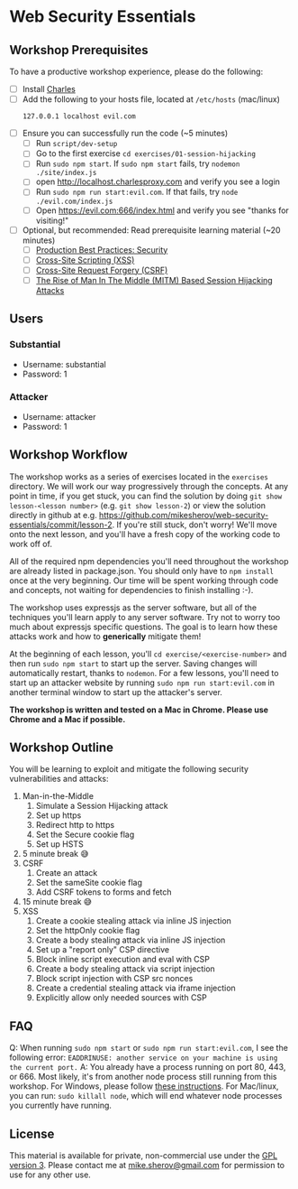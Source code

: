 # Web Security Essentials

## Workshop Prerequisites

To have a productive workshop experience, please do the following:

- [ ] Install [Charles][charles]
- [ ] Add the following to your hosts file, located at `/etc/hosts` (mac/linux)
  ```
  127.0.0.1	localhost evil.com
  ```
- [ ] Ensure you can successfully run the code (~5 minutes)
  - [ ] Run `script/dev-setup`
  - [ ] Go to the first exercise `cd exercises/01-session-hijacking`
  - [ ] Run `sudo npm start`. If `sudo npm start` fails, try `nodemon ./site/index.js`
  - [ ] open http://localhost.charlesproxy.com and verify you see a login
  - [ ] Run `sudo npm run start:evil.com`. If that fails, try `node ./evil.com/index.js`
  - [ ] Open https://evil.com:666/index.html and verify you see "thanks for visiting!"
- [ ] Optional, but recommended: Read prerequisite learning material (~20 minutes)
  - [ ] [Production Best Practices: Security](https://expressjs.com/en/advanced/best-practice-security.html)
  - [ ] [Cross-Site Scripting (XSS)][xss]
  - [ ] [Cross-Site Request Forgery (CSRF)][csrf]
  - [ ] [The Rise of Man In The Middle (MITM) Based Session Hijacking Attacks](https://mike.sherov.com/man-in-the-middle/)

## Users

### Substantial

- Username: substantial
- Password: 1

### Attacker

- Username: attacker
- Password: 1

## Workshop Workflow

The workshop works as a series of exercises located in the `exercises` directory. We will work our way progressively through the concepts. At any point in time, if you get stuck, you can find the solution by doing `git show lesson-<lesson number>` (e.g. `git show lesson-2`) or view the solution directly in github at e.g. https://github.com/mikesherov/web-security-essentials/commit/lesson-2. If you're still stuck, don't worry! We'll move onto the next lesson, and you'll have a fresh copy of the working code to work off of.

All of the required npm dependencies you'll need throughout the workshop are already listed in package.json. You should only have to `npm install` once at the very beginning. Our time will be spent working through code and concepts, not waiting for dependencies to finish installing :-).

The workshop uses expressjs as the server software, but all of the techniques you'll learn apply to
any server software. Try not to worry too much about expressjs specific questions. The goal is to learn how these attacks work and how to **generically** mitigate them!

At the beginning of each lesson, you'll `cd exercise/<exercise-number>` and then run `sudo npm start` to start up the server. Saving changes will automatically restart, thanks to `nodemon`. For a few lessons, you'll need to start up an attacker website by running `sudo npm run start:evil.com` in another terminal window to start up the attacker's server.

**The workshop is written and tested on a Mac in Chrome. Please use Chrome and a Mac if possible.**

## Workshop Outline

You will be learning to exploit and mitigate the following security vulnerabilities and attacks:

1. Man-in-the-Middle
   1. Simulate a Session Hijacking attack
   1. Set up https
   1. Redirect http to https
   1. Set the Secure cookie flag
   1. Set up HSTS
1. 5 minute break 😅
1. CSRF
   1. Create an attack
   1. Set the sameSite cookie flag
   1. Add CSRF tokens to forms and fetch
1. 15 minute break 😅
1. XSS
   1. Create a cookie stealing attack via inline JS injection
   1. Set the httpOnly cookie flag
   1. Create a body stealing attack via inline JS injection
   1. Set up a "report only" CSP directive
   1. Block inline script execution and eval with CSP
   1. Create a body stealing attack via script injection
   1. Block script injection with CSP src nonces
   1. Create a credential stealing attack via iframe injection
   1. Explicitly allow only needed sources with CSP

## FAQ

Q: When running `sudo npm start` or `sudo npm run start:evil.com`, I see the following error:
`EADDRINUSE: another service on your machine is using the current port.`
A: You already have a process running on port 80, 443, or 666. Most likely, it's from another node process still running from this workshop. For Windows, please follow [these instructions](http://www.wisdomofjim.com/blog/how-kill-running-nodejs-processes-in-windows). For Mac/linux, you can run: `sudo killall node`, which will end whatever node processes you currently have running.

## License

This material is available for private, non-commercial use under the
[GPL version 3](http://www.gnu.org/licenses/gpl-3.0-standalone.html). Please contact me
at mike.sherov@gmail.com for permission to use for any other use.

[xss]: https://www.owasp.org/index.php/Cross-site_Scripting_(XSS)
[csrf]: https://owasp.org/www-community/attacks/csrf
[charles]: https://www.charlesproxy.com/download/
[npm]: https://www.npmjs.com/
[node]: https://nodejs.org
[git]: https://git-scm.com/
[curl]: https://curl.haxx.se/download.html
[coc]: https://github.com/mikesherov/web-security-essentials/blob/master/CODE_OF_CONDUCT.md
[win-path]: https://www.howtogeek.com/118594/how-to-edit-your-system-path-for-easy-command-line-access/
[mac-path]: http://stackoverflow.com/a/24322978/971592
